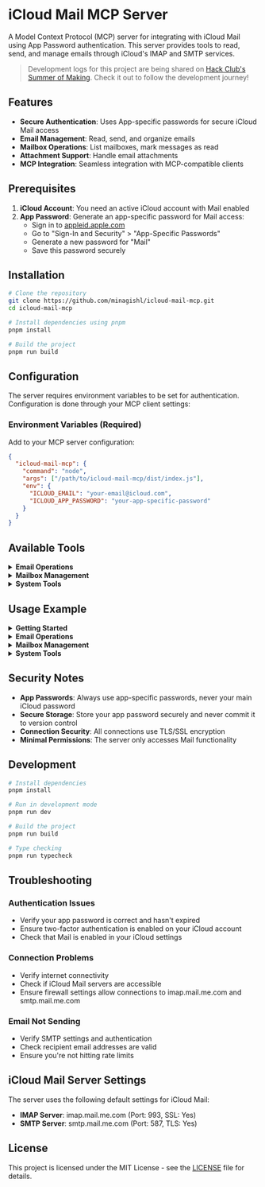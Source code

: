 # iCloud Mail MCP Server

A Model Context Protocol (MCP) server for integrating with iCloud Mail using App Password authentication. This server provides tools to read, send, and manage emails through iCloud's IMAP and SMTP services.

> Development logs for this project are being shared on [Hack Club's Summer of Making](https://summer.hackclub.com/projects/7559). Check it out to follow the development journey!

## Features

- **Secure Authentication**: Uses App-specific passwords for secure iCloud Mail access
- **Email Management**: Read, send, and organize emails
- **Mailbox Operations**: List mailboxes, mark messages as read
- **Attachment Support**: Handle email attachments
- **MCP Integration**: Seamless integration with MCP-compatible clients

## Prerequisites

1. **iCloud Account**: You need an active iCloud account with Mail enabled
2. **App Password**: Generate an app-specific password for Mail access:
   - Sign in to [appleid.apple.com](https://appleid.apple.com)
   - Go to "Sign-In and Security" > "App-Specific Passwords"
   - Generate a new password for "Mail"
   - Save this password securely

## Installation

```bash
# Clone the repository
git clone https://github.com/minagishl/icloud-mail-mcp.git
cd icloud-mail-mcp

# Install dependencies using pnpm
pnpm install

# Build the project
pnpm run build
```

## Configuration

The server requires environment variables to be set for authentication. Configuration is done through your MCP client settings:

### Environment Variables (Required)

Add to your MCP server configuration:

```json
{
  "icloud-mail-mcp": {
    "command": "node",
    "args": ["/path/to/icloud-mail-mcp/dist/index.js"],
    "env": {
      "ICLOUD_EMAIL": "your-email@icloud.com",
      "ICLOUD_APP_PASSWORD": "your-app-specific-password"
    }
  }
}
```

## Available Tools

<details>
<summary><strong>Email Operations</strong></summary>

### `get_messages`

Retrieve email messages from a specified mailbox.

**Parameters:**

- `mailbox` (string, optional): Mailbox name (default: "INBOX")
- `limit` (number, optional): Maximum number of messages to retrieve (default: 10)
- `unreadOnly` (boolean, optional): Retrieve only unread messages (default: false)

### `send_email`

Send an email through iCloud Mail.

**Parameters:**

- `to` (string or array, required): Recipient email address(es)
- `subject` (string, required): Email subject
- `text` (string, optional): Plain text email body
- `html` (string, optional): HTML email body

### `mark_as_read`

Mark email messages as read.

**Parameters:**

- `messageIds` (array, required): Array of message IDs to mark as read
- `mailbox` (string, optional): Mailbox name (default: "INBOX")

### `move_messages`

Move messages between mailboxes.

**Parameters:**

- `messageIds` (array, required): Array of message IDs to move
- `sourceMailbox` (string, required): Source mailbox name
- `destinationMailbox` (string, required): Destination mailbox name

</details>

<details>
<summary><strong>Mailbox Management</strong></summary>

### `get_mailboxes`

List all available mailboxes in your iCloud Mail account.

**Parameters:** None

### `create_mailbox`

Create a new mailbox (folder) in your iCloud Mail account.

**Parameters:**

- `name` (string, required): Name of the mailbox to create

### `delete_mailbox`

Delete an existing mailbox (folder) from your iCloud Mail account.

**Parameters:**

- `name` (string, required): Name of the mailbox to delete

**Safety Features:**

- Prevents deletion of system mailboxes (INBOX, Sent, Trash, Drafts, Junk)
- Validates mailbox name input
- Provides detailed error messages for common issues

</details>

<details>
<summary><strong>System Tools</strong></summary>

### `test_connection`

Test the email server connection to verify IMAP and SMTP connectivity.

**Parameters:** None

### `check_config`

Check if environment variables are properly configured and show connection status.

**Parameters:** None

</details>

## Usage Example

<details>
<summary><strong>Getting Started</strong></summary>

**Start the MCP server:**

```bash
# With environment variables (recommended)
ICLOUD_EMAIL="your-email@icloud.com" ICLOUD_APP_PASSWORD="your-app-password" pnpm run start

# Or start normally and configure manually
pnpm run start
```

</details>

<details>
<summary><strong>Email Operations</strong></summary>

**Get recent messages:**

```json
{
  "tool": "get_messages",
  "arguments": {
    "limit": 5,
    "unreadOnly": true
  }
}
```

**Send an email:**

```json
{
  "tool": "send_email",
  "arguments": {
    "to": "recipient@example.com",
    "subject": "Hello from MCP",
    "text": "This email was sent using the iCloud Mail MCP server!"
  }
}
```

**Move messages between mailboxes:**

```json
{
  "tool": "move_messages",
  "arguments": {
    "messageIds": ["message-id-1", "message-id-2"],
    "sourceMailbox": "INBOX",
    "destinationMailbox": "My Custom Folder"
  }
}
```

</details>

<details>
<summary><strong>Mailbox Management</strong></summary>

**Create a new mailbox:**

```json
{
  "tool": "create_mailbox",
  "arguments": {
    "name": "My Custom Folder"
  }
}
```

**Delete a mailbox:**

```json
{
  "tool": "delete_mailbox",
  "arguments": {
    "name": "My Custom Folder"
  }
}
```

</details>

<details>
<summary><strong>System Tools</strong></summary>

**Test connection:**

```json
{
  "tool": "test_connection",
  "arguments": {}
}
```

**Check configuration:**

```json
{
  "tool": "check_config",
  "arguments": {}
}
```

</details>

## Security Notes

- **App Passwords**: Always use app-specific passwords, never your main iCloud password
- **Secure Storage**: Store your app password securely and never commit it to version control
- **Connection Security**: All connections use TLS/SSL encryption
- **Minimal Permissions**: The server only accesses Mail functionality

## Development

```bash
# Install dependencies
pnpm install

# Run in development mode
pnpm run dev

# Build the project
pnpm run build

# Type checking
pnpm run typecheck
```

## Troubleshooting

### Authentication Issues

- Verify your app password is correct and hasn't expired
- Ensure two-factor authentication is enabled on your iCloud account
- Check that Mail is enabled in your iCloud settings

### Connection Problems

- Verify internet connectivity
- Check if iCloud Mail servers are accessible
- Ensure firewall settings allow connections to imap.mail.me.com and smtp.mail.me.com

### Email Not Sending

- Verify SMTP settings and authentication
- Check recipient email addresses are valid
- Ensure you're not hitting rate limits

## iCloud Mail Server Settings

The server uses the following default settings for iCloud Mail:

- **IMAP Server**: imap.mail.me.com (Port: 993, SSL: Yes)
- **SMTP Server**: smtp.mail.me.com (Port: 587, TLS: Yes)

## License

This project is licensed under the MIT License - see the [LICENSE](LICENSE) file for details.
